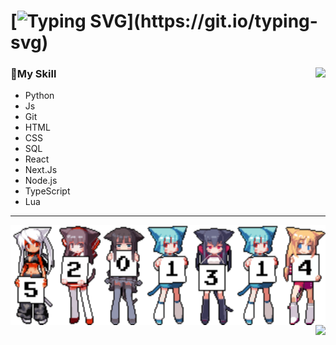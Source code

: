 


# [![Typing SVG](https://readme-typing-svg.demolab.com?font=times+new+roman&weight=900&size=30&duration=4000&width=435&lines=Hi!+I'm+swuY;Welcome+to+my+GitHub.)](https://git.io/typing-svg)


### <img src="https://github-readme-stats.vercel.app/api?username=swuY34&count_private=true&show_icons=true&text_color=032030&icon_color=005792&title_color=005792&bg_color=f6f6e9" align="right">🎇My Skill

* Python
* Js
* Git
* HTML
* CSS
* SQL
* React
* Next.Js
* Node.js
* TypeScript
* Lua

------

<img src="5201314.svg" alt="5201314" align="left"><a href="#" align="right"><img src="https://github-readme-stats.vercel.app/api/top-langs/?username=swuY34&layout=compact" align="right"></a>

